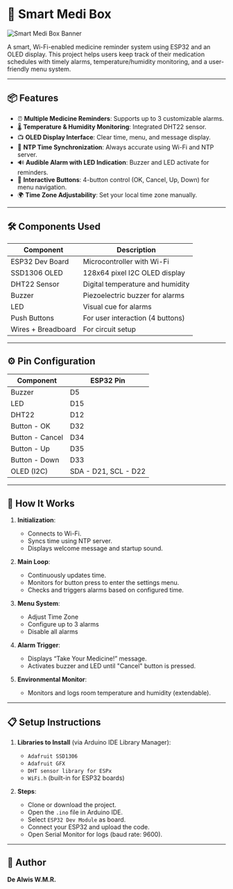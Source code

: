 # 💊 Smart Medi Box

![Smart Medi Box Banner](your-image-url-here)

A smart, Wi-Fi-enabled medicine reminder system using ESP32 and an OLED display. This project helps users keep track of their medication schedules with timely alarms, temperature/humidity monitoring, and a user-friendly menu system.

---

## 📦 Features

- ⏰ **Multiple Medicine Reminders**: Supports up to 3 customizable alarms.
- 🌡️ **Temperature & Humidity Monitoring**: Integrated DHT22 sensor.
- 📺 **OLED Display Interface**: Clear time, menu, and message display.
- 📡 **NTP Time Synchronization**: Always accurate using Wi-Fi and NTP server.
- 🔊 **Audible Alarm with LED Indication**: Buzzer and LED activate for reminders.
- 🔘 **Interactive Buttons**: 4-button control (OK, Cancel, Up, Down) for menu navigation.
- 🌍 **Time Zone Adjustability**: Set your local time zone manually.

---

## 🛠️ Components Used

| Component         | Description                          |
|------------------|--------------------------------------|
| ESP32 Dev Board  | Microcontroller with Wi-Fi           |
| SSD1306 OLED     | 128x64 pixel I2C OLED display        |
| DHT22 Sensor     | Digital temperature and humidity     |
| Buzzer           | Piezoelectric buzzer for alarms      |
| LED              | Visual cue for alarms                |
| Push Buttons     | For user interaction (4 buttons)     |
| Wires + Breadboard | For circuit setup                   |

---

## ⚙️ Pin Configuration

| Component     | ESP32 Pin |
|---------------|-----------|
| Buzzer        | D5        |
| LED           | D15       |
| DHT22         | D12       |
| Button - OK   | D32       |
| Button - Cancel | D34     |
| Button - Up   | D35       |
| Button - Down | D33       |
| OLED (I2C)    | SDA - D21, SCL - D22 |

---

## 🚀 How It Works

1. **Initialization**:
   - Connects to Wi-Fi.
   - Syncs time using NTP server.
   - Displays welcome message and startup sound.

2. **Main Loop**:
   - Continuously updates time.
   - Monitors for button press to enter the settings menu.
   - Checks and triggers alarms based on configured time.

3. **Menu System**:
   - Adjust Time Zone
   - Configure up to 3 alarms
   - Disable all alarms

4. **Alarm Trigger**:
   - Displays “Take Your Medicine!” message.
   - Activates buzzer and LED until "Cancel" button is pressed.

5. **Environmental Monitor**:
   - Monitors and logs room temperature and humidity (extendable).

---

## 📋 Setup Instructions

1. **Libraries to Install** (via Arduino IDE Library Manager):
   - `Adafruit SSD1306`
   - `Adafruit GFX`
   - `DHT sensor library for ESPx`
   - `WiFi.h` (built-in for ESP32 boards)

2. **Steps**:
   - Clone or download the project.
   - Open the `.ino` file in Arduino IDE.
   - Select `ESP32 Dev Module` as board.
   - Connect your ESP32 and upload the code.
   - Open Serial Monitor for logs (baud rate: 9600).

---

## 👤 Author

**De Alwis W.M.R.**  

